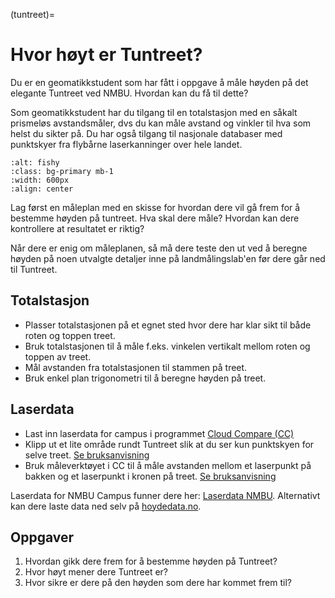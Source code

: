 (tuntreet)=
# Hvor høyt er Tuntreet?

Du er en geomatikkstudent som har fått i oppgave å måle høyden på det elegante Tuntreet ved NMBU. Hvordan kan du få til dette?

Som geomatikkstudent har du tilgang til en totalstasjon med en såkalt prismeløs avstandsmåler, dvs du kan måle avstand og vinkler til hva som helst du sikter på. Du har også tilgang til nasjonale databaser med punktskyer fra flybårne laserkanninger over hele landet.

```{image} ../bilder/tuntreet.jpg
:alt: fishy
:class: bg-primary mb-1
:width: 600px
:align: center
```

Lag først en måleplan med en skisse for hvordan dere vil gå frem for å bestemme høyden på tuntreet. Hva skal dere måle? Hvordan kan dere kontrollere at resultatet er riktig?

Når dere er enig om måleplanen, så må dere teste den ut ved å beregne høyden på noen utvalgte detaljer inne på landmålingslab'en før dere går ned til Tuntreet.


## Totalstasjon
- Plasser totalstasjonen på et egnet sted hvor dere har klar sikt til både roten og toppen treet.
- Bruk totalstasjonen til å måle f.eks. vinkelen vertikalt mellom roten og toppen av treet.
- Mål avstanden fra totalstasjonen til stammen på treet.
- Bruk enkel plan trigonometri til å beregne høyden på treet.


## Laserdata
- Last inn laserdata for campus i programmet [Cloud Compare (CC)](https://www.cloudcompare.org)
- Klipp ut et lite område rundt Tuntreet slik at du ser kun punktskyen for selve treet. [Se bruksanvisning](cc_utsnitt)
- Bruk måleverktøyet i CC til å måle avstanden mellom et laserpunkt på bakken og et laserpunkt i kronen på treet. [Se bruksanvisning](cc_maale)

Laserdata for NMBU Campus funner dere her: [Laserdata NMBU](https://eduumb-my.sharepoint.com/:f:/g/personal/jon_glenn_gjevestad_nmbu_no/EhZNW6vu5CFJrBjHd5rTwPIBmjrtvMEFTLuKKkfl9J7ECQ?e=rKvIFD). Alternativt kan dere laste data ned selv på [hoydedata.no](https://hoydedata.no).


## Oppgaver
1. Hvordan gikk dere frem for å bestemme høyden på Tuntreet?
2. Hvor høyt mener dere Tuntreet er?
3. Hvor sikre er dere på den høyden som dere har kommet frem til?
